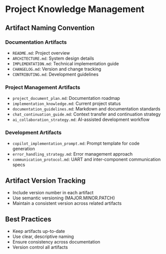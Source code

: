 # Project Knowledge Management

## Artifact Naming Convention

### Documentation Artifacts
- `README.md`: Project overview
- `ARCHITECTURE.md`: System design details
- `IMPLEMENTATION.md`: Technical implementation guide
- `CHANGELOG.md`: Version and change tracking
- `CONTRIBUTING.md`: Development guidelines

### Project Management Artifacts
- `project_document_plan.md`: Documentation roadmap
- `implementation_knowledge.md`: Current project status
- `documentation_guidelines.md`: Markdown and documentation standards
- `chat_continuation_guide.md`: Context transfer and continuation strategy
- `ai_collaboration_strategy.md`: AI-assisted development workflow

### Development Artifacts
- `copilot_implementation_prompt.md`: Prompt template for code generation
- `error_handling_strategy.md`: Error management approach
- `communication_protocol.md`: UART and inter-component communication specs

## Artifact Version Tracking
- Include version number in each artifact
- Use semantic versioning (MAJOR.MINOR.PATCH)
- Maintain a consistent version across related artifacts

## Best Practices
- Keep artifacts up-to-date
- Use clear, descriptive naming
- Ensure consistency across documentation
- Version control all artifacts